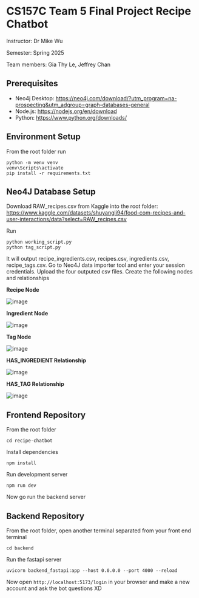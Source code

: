 # CS157C Team 5 Final Project Recipe Chatbot
Instructor: Dr Mike Wu

Semester: Spring 2025

Team members: Gia Thy Le, Jeffrey Chan

## Prerequisites
- Neo4j Desktop: https://neo4j.com/download/?utm_program=na-prospecting&utm_adgroup=graph-databases-general
- Node.js: https://nodejs.org/en/download
- Python: https://www.python.org/downloads/

## Environment Setup
From the root folder run
```
python -m venv venv
venv\Scripts\activate
pip install -r requirements.txt
```
## Neo4J Database Setup
Download RAW_recipes.csv from Kaggle into the root folder: https://www.kaggle.com/datasets/shuyangli94/food-com-recipes-and-user-interactions/data?select=RAW_recipes.csv

Run
```
python working_script.py
python tag_script.py
```
It will output recipe_ingredients.csv, recipes.csv, ingredients.csv, recipe_tags.csv. Go to Neo4J data importer tool and enter your session credentials. Upload the four outputed csv files. Create the following nodes and relationships

**Recipe Node**

![image](https://github.com/user-attachments/assets/6095ea57-bcd8-4760-9a6d-e2b34f02219f)

**Ingredient Node**

![image](https://github.com/user-attachments/assets/8a3b22c5-9c36-460a-9424-4b779069b255)

**Tag Node**

![image](https://github.com/user-attachments/assets/3fbbe58c-9f58-44dd-8f10-40acbd8e9ad6)

**HAS_INGREDIENT Relationship**

![image](https://github.com/user-attachments/assets/b558a03f-58d4-412a-b9d8-9b11075a1a69)


**HAS_TAG Relationship**

![image](https://github.com/user-attachments/assets/599fc055-e07c-4f04-be93-aaec9cf0bcdf)

## Frontend Repository
From the root folder
```
cd recipe-chatbot
```
Install dependencies
```
npm install
```
Run development server
```
npm run dev
```
Now go run the backend server
## Backend Repository
From the root folder, open another terminal separated from your front end terminal
```
cd backend
```
Run the fastapi server
```
uvicorn backend_fastapi:app --host 0.0.0.0 --port 4000 --reload
```
Now open ```http://localhost:5173/login``` in your browser and make a new account and ask the bot questions XD

